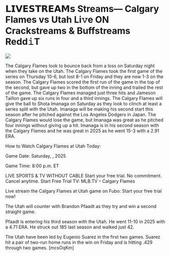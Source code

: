 # 𝗟𝗜𝗩𝗘𝗦𝗧𝗥𝗘𝗔𝗠𝘀 Streams— Calgary Flames vs Utah Li𝚟e ON Crackstreams & Buffstreams Redd𝚒T  
  
  
[![](https://i.imgur.com/qSNzIqt.png)](https://movie.rssnews.media/jRjjwdOp.php)  
  
The Calgary Flames look to bounce back from a loss on Saturday night when they take on the Utah. The Calgary Flames took the first game of the series on Thursday 10-6, but lost 8-1 on Friday and they are now 1-3 on the season. The Calgary Flames scored the first run of the game in the top of the second, but gave up two in the bottom of the inning and trailed the rest of the game. The Calgary Flames managed just three hits and Jameson Taillon gave up six runs in four and a third innings. The Calgary Flames will give the ball to Shota Imanaga on Saturday as they look to clinch at least a series split with the Utah. Imanaga will be making his second start this season after he pitched against the Los Angeles Dodgers in Japan. The Calgary Flames would lose the game, but Imanaga was great as he pitched four innings without giving up a hit. Imanaga is in his second season with the Calgary Flames and he was great in 2025 as he went 15-3 with a 2.91 ERA.

How to Watch Calgary Flames at Utah Today:

Game Date: Saturday, , 2025

Game Time: 8:00 p.m. ET

LIVE SPORTS & TV WITHOUT CABLE
Start your free trial. No commitment. Cancel anytime.
Start Free Trial
TV: MLB.TV – Calgary Flames

Live stream the Calgary Flames at Utah game on Fubo: Start your free trial now!

The Utah will counter with Brandon Pfaadt as they try and win a second straight game.

Pfaadt is entering his third season with the Utah. He went 11-10 in 2025 with a 4.71 ERA. He struck out 185 last season and walked just 42.

The Utah have been led by Eugenio Suarez in the first two games. Suarez hit a pair of two-run home runs in the win on Friday and is hitting .429 through two games. [mcsOqKm]